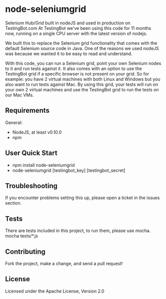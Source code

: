 node-seleniumgrid
=================

Selenium Hub/Grid built in nodeJS and used in production on TestingBot.com
At TestingBot we've been using this code for 11 months now, running on a single CPU server with the latest version of nodejs.

We built this to replace the Selenium grid functionality that comes with the default Selenium source code in Java.
One of the reasons we used nodeJS was because we wanted it to be easy to read and understand.

With this code, you can run a Selenium grid, point your own Selenium nodes to it and run tests against it.
It also comes with an option to use the TestingBot grid if a specific browser is not present on your grid.
So for example: you have 2 virtual machines with both Linux and Windows but you also want to run tests against Mac.
By using this grid, your tests will run on your own 2 virtual machines and use the TestingBot grid to run the tests on our Mac VMs.

Requirements
------------

General:

* NodeJS, at least v0.10.0
* npm

User Quick Start
------------

* npm install node-seleniumgrid
* node-seleniumgrid [testingbot_key] [testingbot_secret]

Troubleshooting
------------

If you encounter problems setting this up, please open a ticket in the issues section.

Tests
------------

There are tests included in this project, to run them, please use mocha.
  mocha tests/*.js

Contributing
------------
Fork the project, make a change, and send a pull request!

License
------------

Licensed under the Apache License, Version 2.0
